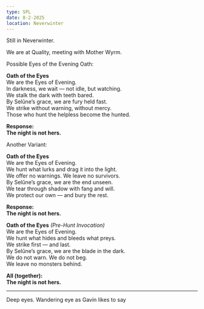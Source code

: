 ```yaml
---
type: SPL
date: 8-2-2025
location: Neverwinter
---
```


Still in Neverwinter. 

We are at Quality, meeting with Mother Wyrm. 

Possible Eyes of the Evening Oath:

**Oath of the Eyes**  
We are the Eyes of Evening.  
In darkness, we wait — not idle, but watching.  
We stalk the dark with teeth bared.  
By Selûne’s grace, we are fury held fast.  
We strike without warning, without mercy.  
Those who hunt the helpless become the hunted.

**Response:**  
**The night is not hers.**

Another Variant:

**Oath of the Eyes**  
We are the Eyes of Evening.  
We hunt what lurks and drag it into the light.  
We offer no warnings. We leave no survivors.  
By Selûne’s grace, we are the end unseen.  
We tear through shadow with fang and will.  
We protect our own — and bury the rest.

**Response:**  
**The night is not hers.**

**Oath of the Eyes** _(Pre-Hunt Invocation)_  
We are the Eyes of Evening.  
We hunt what hides and bleeds what preys.  
We strike first — and last.  
By Selûne’s grace, we are the blade in the dark.  
We do not warn. We do not beg.  
We leave no monsters behind.

**All (together):**  
**The night is not hers.**

---

Deep eyes. Wandering eye as Gavin likes to say


